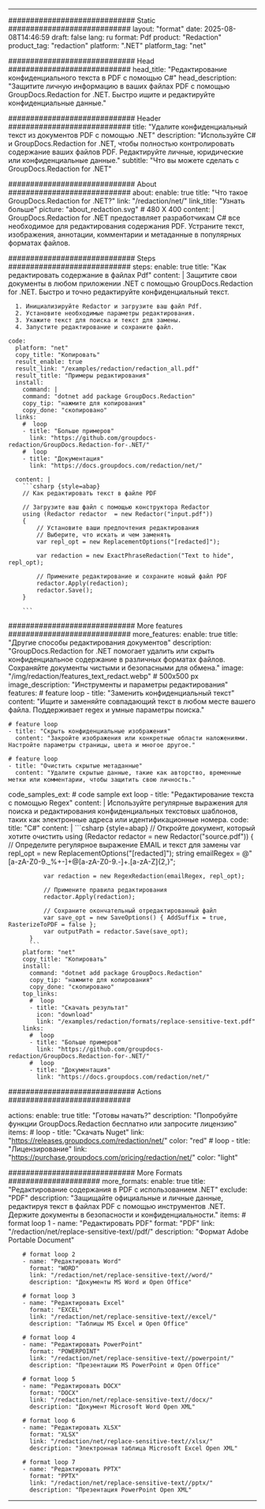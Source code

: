 
---
############################# Static ############################
layout: "format"
date:  2025-08-08T14:46:59
draft: false
lang: ru
format: Pdf
product: "Redaction"
product_tag: "redaction"
platform: ".NET"
platform_tag: "net"

############################# Head ############################
head_title: "Редактирование конфиденциального текста в PDF с помощью C#"
head_description: "Защитите личную информацию в ваших файлах PDF с помощью GroupDocs.Redaction for .NET. Быстро ищите и редактируйте конфиденциальные данные."

############################# Header ############################
title: "Удалите конфиденциальный текст из документов PDF с помощью .NET" 
description: "Используйте C# и GroupDocs.Redaction for .NET, чтобы полностью контролировать содержание ваших файлов PDF. Редактируйте личные, юридические или конфиденциальные данные."
subtitle: "Что вы можете сделать с GroupDocs.Redaction for .NET" 

############################# About ############################
about:
    enable: true
    title: "Что такое GroupDocs.Redaction for .NET?"
    link: "/redaction/net/"
    link_title: "Узнать больше"
    picture: "about_redaction.svg" # 480 X 400
    content: |
       GroupDocs.Redaction for .NET предоставляет разработчикам C# все необходимое для редактирования содержания PDF. Устраните текст, изображения, аннотации, комментарии и метаданные в популярных форматах файлов.

############################# Steps ############################
steps:
    enable: true
    title: "Как редактировать содержание в файлах Pdf"
    content: |
      Защитите свои документы в любом приложении .NET с помощью GroupDocs.Redaction for .NET. Быстро и точно редактируйте конфиденциальный текст.
      
      1. Инициализируйте Redactor и загрузите ваш файл Pdf.
      2. Установите необходимые параметры редактирования.
      3. Укажите текст для поиска и текст для замены.
      4. Запустите редактирование и сохраните файл.
   
    code:
      platform: "net"
      copy_title: "Копировать"
      result_enable: true
      result_link: "/examples/redaction/redaction_all.pdf"
      result_title: "Примеры редактирования"
      install:
        command: |
        command: "dotnet add package GroupDocs.Redaction"
        copy_tip: "нажмите для копирования"
        copy_done: "скопировано"
      links:
        #  loop
        - title: "Больше примеров"
          link: "https://github.com/groupdocs-redaction/GroupDocs.Redaction-for-.NET/"
        #  loop
        - title: "Документация"
          link: "https://docs.groupdocs.com/redaction/net/"
          
      content: |
        ```csharp {style=abap}
        // Как редактировать текст в файле PDF

        // Загрузите ваш файл с помощью конструктора Redactor
        using (Redactor redactor  = new Redactor("input.pdf"))
        {
            // Установите ваши предпочтения редактирования
            // Выберите, что искать и чем заменять
            var repl_opt = new ReplacementOptions("[redacted]");
            
            var redaction = new ExactPhraseRedaction("Text to hide", repl_opt);

            // Примените редактирование и сохраните новый файл PDF
            redactor.Apply(redaction);
            redactor.Save();
        }
        
        ```            


############################# More features ############################
more_features:
  enable: true
  title: "Другие способы редактирования документов"
  description: "GroupDocs.Redaction for .NET помогает удалить или скрыть конфиденциальное содержание в различных форматах файлов. Сохраняйте документы чистыми и безопасными для обмена."
  image: "/img/redaction/features_text_redact.webp" # 500x500 px
  image_description: "Инструменты и параметры редактирования"
  features:
    # feature loop
    - title: "Заменить конфиденциальный текст"
      content: "Ищите и заменяйте совпадающий текст в любом месте вашего файла. Поддерживает regex и умные параметры поиска."

    # feature loop
    - title: "Скрыть конфиденциальные изображения"
      content: "Закройте изображения или конкретные области наложениями. Настройте параметры страницы, цвета и многое другое."

    # feature loop
    - title: "Очистить скрытые метаданные"
      content: "Удалите скрытые данные, такие как авторство, временные метки или комментарии, чтобы защитить свою личность."
      
  code_samples_ext:
    # code sample ext loop
    - title: "Редактирование текста с помощью Regex"
      content: |
        Используйте регулярные выражения для поиска и редактирования конфиденциальных текстовых шаблонов, таких как электронные адреса или идентификационные номера.
      code:
        title: "C#"
        content: |
          ```csharp {style=abap}
          //  Откройте документ, который хотите очистить
          using (Redactor redactor  = new Redactor("source.pdf"))
          {
              // Определите регулярное выражение EMAIL и текст для замены
              var repl_opt = new ReplacementOptions("[redacted]");
              string emailRegex = @"[a-zA-Z0-9._%+-]+@[a-zA-Z0-9.-]+\.[a-zA-Z]{2,}";

              var redaction = new RegexRedaction(emailRegex, repl_opt);

              // Примените правила редактирования
              redactor.Apply(redaction);

              // Сохраните окончательный отредактированный файл
              var save_opt = new SaveOptions() { AddSuffix = true, RasterizeToPDF = false };
              var outputPath = redactor.Save(save_opt);
          }
          ```
        platform: "net"
        copy_title: "Копировать"
        install:
          command: "dotnet add package GroupDocs.Redaction"
          copy_tip: "нажмите для копирования"
          copy_done: "скопировано"
        top_links:
          #  loop
          - title: "Скачать результат"
            icon: "download"
            link: "/examples/redaction/formats/replace-sensitive-text.pdf"
        links:
          #  loop
          - title: "Больше примеров"
            link: "https://github.com/groupdocs-redaction/GroupDocs.Redaction-for-.NET/"
          #  loop
          - title: "Документация"
            link: "https://docs.groupdocs.com/redaction/net/"


############################# Actions ############################

actions:
  enable: true
  title: "Готовы начать?"
  description: "Попробуйте функции GroupDocs.Redaction бесплатно или запросите лицензию"
  items:
    #  loop
    - title: "Скачать Nuget"
      link: "https://releases.groupdocs.com/redaction/net/"
      color: "red"
        #  loop
    - title: "Лицензирование"
      link: "https://purchase.groupdocs.com/pricing/redaction/net/"
      color: "light"


############################# More Formats #####################
more_formats:
    enable: true
    title: "Редактирование содержания в PDF с использованием .NET"
    exclude: "PDF"
    description: "Защищайте официальные и личные данные, редактируя текст в файлах PDF с помощью инструментов .NET. Держите документы в безопасности и конфиденциальности."
    items: 
        # format loop 1
        - name: "Редактировать PDF"
          format: "PDF"
          link: "/redaction/net/replace-sensitive-text//pdf/"
          description: "Формат Adobe Portable Document"

        # format loop 2
        - name: "Редактировать Word"
          format: "WORD"
          link: "/redaction/net/replace-sensitive-text//word/"
          description: "Документы MS Word и Open Office"
          
        # format loop 3
        - name: "Редактировать Excel"
          format: "EXCEL"
          link: "/redaction/net/replace-sensitive-text//excel/"
          description: "Таблицы MS Excel и Open Office"

        # format loop 4
        - name: "Редактировать PowerPoint"
          format: "POWERPOINT"
          link: "/redaction/net/replace-sensitive-text//powerpoint/"
          description: "Презентации MS PowerPoint и Open Office"

        # format loop 5
        - name: "Редактировать DOCX"
          format: "DOCX"
          link: "/redaction/net/replace-sensitive-text//docx/"
          description: "Документ Microsoft Word Open XML"
          
        # format loop 6
        - name: "Редактировать XLSX"
          format: "XLSX"
          link: "/redaction/net/replace-sensitive-text//xlsx/"
          description: "Электронная таблица Microsoft Excel Open XML"
          
        # format loop 7
        - name: "Редактировать PPTX"
          format: "PPTX"
          link: "/redaction/net/replace-sensitive-text//pptx/"
          description: "Презентация PowerPoint Open XML"


---